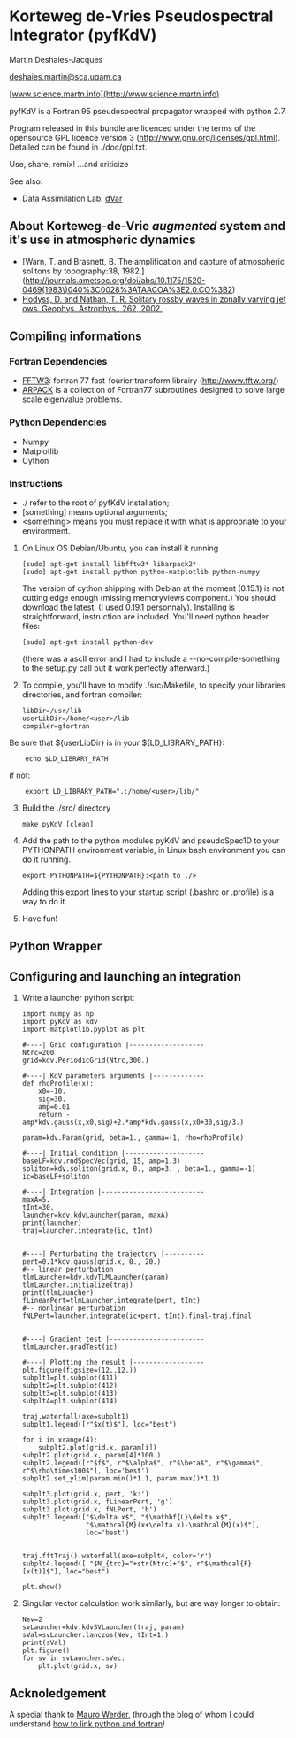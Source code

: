 Korteweg de-Vries Pseudospectral Integrator (pyfKdV)
====================================================

Martin Deshaies-Jacques

[deshaies.martin@sca.uqam.ca](mailto:deshaies.martin@sca.uqam.ca)

[www.science.martn.info](http://www.science.martn.info)

pyfKdV is a Fortran 95 pseudospectral propagator wrapped with python 2.7.

Program released in this bundle are licenced under the terms of the opensource GPL licence version 3 (http://www.gnu.org/licenses/gpl.html).
Detailed can be found in ./doc/gpl.txt.

Use, share, remix!
...and criticize


See also:

 * Data Assimilation Lab: [dVar](https://github.com/martndj/dVar)

About Korteweg-de-Vrie _augmented_ system and it's use in atmospheric dynamics
---------------------------------------------------------------------------

 * [Warn, T. and Brasnett, B. The amplification and capture of atmospheric solitons by topography:38, 1982.](http://journals.ametsoc.org/doi/abs/10.1175/1520-0469(1983\)040%3C0028%3ATAACOA%3E2.0.CO%3B2)
 * [Hodyss, D. and Nathan, T. R. Solitary rossby waves in zonally varying jet ows. Geophys. Astrophys., 262, 2002.](http://www.tandfonline.com/doi/abs/10.1080/03091920290011012#.Ug1egSHPTMU)


Compiling informations
----------------------
### Fortran Dependencies
 * [FFTW3](http://www.fftw.org/): fortran 77 fast-fourier transform librairy (http://www.fftw.org/)
 * [ARPACK](http://www.caam.rice.edu/software/ARPACK/) is a collection of Fortran77 subroutines designed to solve large scale eigenvalue problems.

### Python Dependencies
 * Numpy
 * Matplotlib
 * Cython

### Instructions
 * ./ refer to the root of pyfKdV installation;
 * [something] means optional arguments;
 * \<something\> means you must replace it with what is appropriate to your environment.


 1. On Linux OS Debian/Ubuntu, you can install it running

        [sudo] apt-get install libfftw3* libarpack2*
        [sudo] apt-get install python python-matplotlib python-numpy

    The version of cython shipping with Debian at the moment (0.15.1) is not cutting edge enough (missing memoryviews component.)
    You should [download the latest](http://cython.org/#download).
    (I used [0.19.1](http://cython.org/release/Cython-0.19.1.tar.gz) personnaly).
    Installing is straightforward, instruction are included.
    You'll need python header files:
    
        [sudo] apt-get install python-dev
        
    (there was a ascII error and I had to include a --no-compile-something to the setup.py call but it work perfectly afterward.)


 2. To compile, you'll have to modify ./src/Makefile, to specify your libraries directories, and fortran compiler:
    
        libDir=/usr/lib
        userLibDir=/home/<user>/lib
        compiler=gfortran

   Be sure that ${userLibDir} is in your ${LD_LIBRARY_PATH}:

        echo $LD_LIBRARY_PATH

   if not:

        export LD_LIBRARY_PATH=".:/home/<user>/lib/"

 3. Build the ./src/ directory

        make pyKdV [clean]


 4. Add the path to the python modules pyKdV and pseudoSpec1D to your PYTHONPATH environment variable, in Linux bash environment you can do it running.
 
        export PYTHONPATH=${PYTHONPATH}:<path to ./>

    Adding this export lines to your startup script (.bashrc or .profile) is a way to do it.

 4. Have fun!



Python Wrapper
--------------
Configuring and launching an integration
----------------------------------------

 1. Write a launcher python script:

        import numpy as np
        import pyKdV as kdv
        import matplotlib.pyplot as plt 
        
        #----| Grid configuration |-------------------
        Ntrc=200
        grid=kdv.PeriodicGrid(Ntrc,300.)
        
        #----| KdV parameters arguments |-------------
        def rhoProfile(x):
            x0=-10.
            sig=30.
            amp=0.01
            return -amp*kdv.gauss(x,x0,sig)+2.*amp*kdv.gauss(x,x0+30,sig/3.)
                
        param=kdv.Param(grid, beta=1., gamma=-1, rho=rhoProfile)
            
        #----| Initial condition |--------------------
        baseLF=kdv.rndSpecVec(grid, 15, amp=1.3)
        soliton=kdv.soliton(grid.x, 0., amp=3. , beta=1., gamma=-1)
        ic=baseLF+soliton
            
        #----| Integration |--------------------------
        maxA=5.
        tInt=30.
        launcher=kdv.kdvLauncher(param, maxA)
        print(launcher)
        traj=launcher.integrate(ic, tInt)
        
        
        #----| Perturbating the trajectory |----------
        pert=0.1*kdv.gauss(grid.x, 0., 20.)
        #-- linear perturbation
        tlmLauncher=kdv.kdvTLMLauncher(param)
        tlmLauncher.initialize(traj)
        print(tlmLauncher)
        fLinearPert=tlmLauncher.integrate(pert, tInt)
        #-- nonlinear perturbation
        fNLPert=launcher.integrate(ic+pert, tInt).final-traj.final
        
        
        #----| Gradient test |------------------------
        tlmLauncher.gradTest(ic)
        
        #----| Plotting the result |------------------
        plt.figure(figsize=(12.,12.))
        subplt1=plt.subplot(411)
        subplt2=plt.subplot(412)
        subplt3=plt.subplot(413)
        subplt4=plt.subplot(414)
        
        traj.waterfall(axe=subplt1)
        subplt1.legend([r"$x(t)$"], loc="best")
        
        for i in xrange(4):
            subplt2.plot(grid.x, param[i])
        subplt2.plot(grid.x, param[4]*100.)
        subplt2.legend([r"$f$", r"$\alpha$", r"$\beta$", r"$\gamma$", r"$\rho\times100$"], loc='best')
        subplt2.set_ylim(param.min()*1.1, param.max()*1.1)
        
        subplt3.plot(grid.x, pert, 'k:')
        subplt3.plot(grid.x, fLinearPert, 'g')
        subplt3.plot(grid.x, fNLPert, 'b')
        subplt3.legend(["$\delta x$", "$\mathbf{L}\delta x$", 
                        "$\mathcal{M}(x+\delta x)-\mathcal{M}(x)$"],
                        loc='best')
        
        
        traj.fftTraj().waterfall(axe=subplt4, color='r')
        subplt4.legend([ "$N_{trc}="+str(Ntrc)+"$", r"$\mathcal{F}[x(t)]$"], loc="best")
        
        plt.show()


 2. Singular vector calculation work similarly, but are way longer to obtain:

        Nev=2
        svLauncher=kdv.kdvSVLauncher(traj, param)
        sVal=svLauncher.lanczos(Nev, tInt=1.)
        print(sVal)
        plt.figure()
        for sv in svLauncher.sVec:
            plt.plot(grid.x, sv) 


Acknoledgement
--------------
A special thank to [Mauro Werder](http://www.sfu.ca/~mawerder/), through the blog of whom I could understand [how to link python and fortran](http://www.sfu.ca/~mawerder/notes/calling_fortran_from_python.html)!
